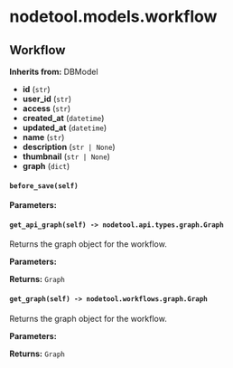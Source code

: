 # nodetool.models.workflow

## Workflow

**Inherits from:** DBModel

- **id** (`str`)
- **user_id** (`str`)
- **access** (`str`)
- **created_at** (`datetime`)
- **updated_at** (`datetime`)
- **name** (`str`)
- **description** (`str | None`)
- **thumbnail** (`str | None`)
- **graph** (`dict`)

#### `before_save(self)`

**Parameters:**


#### `get_api_graph(self) -> nodetool.api.types.graph.Graph`

Returns the graph object for the workflow.

**Parameters:**


**Returns:** `Graph`

#### `get_graph(self) -> nodetool.workflows.graph.Graph`

Returns the graph object for the workflow.

**Parameters:**


**Returns:** `Graph`

